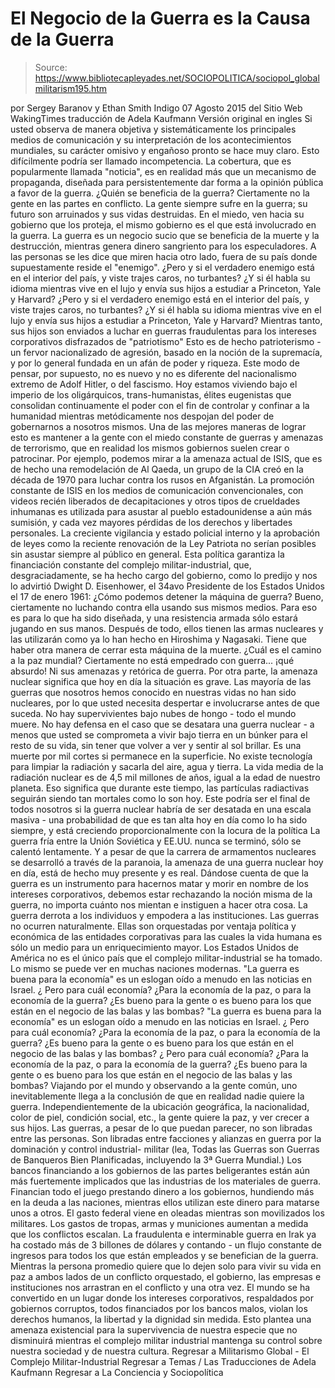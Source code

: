 # El Negocio de la Guerra es la Causa de la Guerra

> Source: https://www.bibliotecapleyades.net/SOCIOPOLITICA/sociopol_globalmilitarism195.htm

por Sergey Baranov y Ethan Smith Indigo
07 Agosto 2015 del Sitio Web WakingTimes
traducción de Adela Kaufmann Versión original en ingles
Si usted observa de manera objetiva y sistemáticamente los principales medios de comunicación y su interpretación de los acontecimientos mundiales, su carácter omisivo y engañoso pronto se hace muy claro. Esto difícilmente podría ser llamado incompetencia.
La cobertura, que es popularmente llamada "noticia", es en realidad más que un mecanismo de propaganda, diseñada para persistentemente dar forma a la opinión pública a favor de la guerra.
¿Quién se beneficia de la guerra? Ciertamente no la gente en las partes en conflicto.
La gente siempre sufre en la guerra; su futuro son arruinados y sus vidas destruidas. En el miedo, ven hacia su gobierno que los proteja, el mismo gobierno es el que está involucrado en la guerra.
La guerra es un negocio sucio que se beneficia de la muerte y la destrucción, mientras genera dinero sangriento para los especuladores.
A las personas se les dice que miren hacia otro lado, fuera de su país donde supuestamente reside el "enemigo".
¿Pero y si el verdadero enemigo está en el interior del país, y viste trajes caros, no turbantes? ¿Y si él habla su idioma mientras vive en el lujo y envía sus hijos a estudiar a Princeton, Yale y Harvard?
¿Pero y si el verdadero enemigo está en el interior del país, y viste trajes caros, no turbantes?
¿Y si él habla su idioma mientras vive en el lujo y envía sus hijos a estudiar a Princeton, Yale y Harvard?
Mientras tanto, sus hijos son enviados a luchar en guerras fraudulentas para los intereses corporativos disfrazados de "patriotismo"
Esto es de hecho patrioterismo - un fervor nacionalizado de agresión, basado en la noción de la supremacía, y por lo general fundada en un afán de poder y riqueza. Este modo de pensar, por supuesto, no es nuevo y no es diferente del nacionalismo extremo de Adolf Hitler, o del fascismo.
Hoy estamos viviendo bajo el imperio de los oligárquicos, trans-humanistas, élites eugenistas que consolidan continuamente el poder con el fin de controlar y confinar a la humanidad mientras metódicamente nos despojan del poder de gobernarnos a nosotros mismos.
Una de las mejores maneras de lograr esto es mantener a la gente con el miedo constante de guerras y amenazas de terrorismo, que en realidad los mismos gobiernos suelen crear o patrocinar.
Por ejemplo, podemos mirar a la amenaza actual de ISIS, que es de hecho una remodelación de Al Qaeda, un grupo de la CIA creó en la década de 1970 para luchar contra los rusos en Afganistán.
La promoción constante de ISIS en los medios de comunicación convencionales, con videos recién liberados de decapitaciones y otros tipos de crueldades inhumanas es utilizada para asustar al pueblo estadounidense a aún más sumisión, y cada vez mayores pérdidas de los derechos y libertades personales.
La creciente vigilancia y estado policial interno y la aprobación de leyes como la reciente renovación de la Ley Patriota no serían posibles sin asustar siempre al público en general.
Esta política garantiza la financiación constante del complejo militar-industrial, que, desgraciadamente, se ha hecho cargo del gobierno, como lo predijo y nos lo advirtió Dwight D. Eisenhower, el 34avo Presidente de los Estados Unidos el 17 de enero 1961:
¿Cómo podemos detener la máquina de guerra? Bueno, ciertamente no luchando contra ella usando sus mismos medios.
Para eso es para lo que ha sido diseñada, y una resistencia armada sólo estará jugando en sus manos. Después de todo, ellos tienen las armas nucleares y las utilizarán como ya lo han hecho en Hiroshima y Nagasaki.
Tiene que haber otra manera de cerrar esta máquina de la muerte.
¿Cuál es el camino a la paz mundial? Ciertamente no está empedrado con guerra... ¡qué absurdo! Ni sus amenazas y retórica de guerra.
Por otra parte, la amenaza nuclear significa que hoy en día la situación es grave. Las mayoría de las guerras que nosotros hemos conocido en nuestras vidas no han sido nucleares, por lo que usted necesita despertar e involucrarse antes de que suceda. No hay supervivientes bajo nubes de hongo - todo el mundo muere.
No hay defensa en el caso que se desatara una guerra nuclear - a menos que usted se comprometa a vivir bajo tierra en un búnker para el resto de su vida, sin tener que volver a ver y sentir al sol brillar. Es una muerte por mil cortes si permanece en la superficie.
No existe tecnología para limpiar la radiación y sacarla del aire, agua y tierra. La vida media de la radiación nuclear es de 4,5 mil millones de años, igual a la edad de nuestro planeta. Eso significa que durante este tiempo, las partículas radiactivas seguirán siendo tan mortales como lo son hoy.
Este podría ser el final de todos nosotros si la guerra nuclear habría de ser desatada en una escala masiva - una probabilidad de que es tan alta hoy en día como lo ha sido siempre, y está creciendo proporcionalmente con la locura de la política
La guerra fría entre la Unión Soviética y EE.UU. nunca se terminó, sólo se calentó lentamente. Y a pesar de que la carrera de armamentos nucleares se desarrolló a través de la paranoia, la amenaza de una guerra nuclear hoy en día, está de hecho muy presente y es real. Dándose cuenta de que la guerra es un instrumento para hacernos matar y morir en nombre de los intereses corporativos, debemos estar rechazando la noción misma de la guerra, no importa cuánto nos mientan e instiguen a hacer otra cosa.
La guerra derrota a los individuos y empodera a las instituciones. Las guerras no ocurren naturalmente. Ellas son orquestadas por ventaja política y económica de las entidades corporativas para las cuales la vida humana es sólo un medio para un enriquecimiento mayor.
Los Estados Unidos de América no es el único país que el complejo militar-industrial se ha tomado.
Lo mismo se puede ver en muchas naciones modernas.
"La guerra es buena para la economía" es un eslogan oído a menudo en las noticias en Israel. ¿ Pero para cuál economía? ¿Para la economía de la paz, o para la economía de la guerra? ¿Es bueno para la gente o es bueno para los que están en el negocio de las balas y las bombas?
"La guerra es buena para la economía" es un eslogan oído a menudo en las noticias en Israel.
¿ Pero para cuál economía? ¿Para la economía de la paz, o para la economía de la guerra? ¿Es bueno para la gente o es bueno para los que están en el negocio de las balas y las bombas?
¿ Pero para cuál economía?
¿Para la economía de la paz, o para la economía de la guerra?
¿Es bueno para la gente o es bueno para los que están en el negocio de las balas y las bombas?
Viajando por el mundo y observando a la gente común, uno inevitablemente llega a la conclusión de que en realidad nadie quiere la guerra.
Independientemente de la ubicación geográfica, la nacionalidad, color de piel, condición social, etc., la gente quiere la paz, y ver crecer a sus hijos. Las guerras, a pesar de lo que puedan parecer, no son libradas entre las personas.
Son libradas entre facciones y alianzas en guerra por la dominación y control industrial- militar (lea, Todas las Guerras son Guerras de Banqueros Bien Planificadas, incluyendo la 3ª Guerra Mundial.)
Los bancos financiando a los gobiernos de las partes beligerantes están aún más fuertemente implicados que las industrias de los materiales de guerra. Financian todo el juego prestando dinero a los gobiernos, hundiendo más en la deuda a las naciones, mientras ellos utilizan este dinero para matarse unos a otros.
El gasto federal viene en oleadas mientras son movilizados los militares. Los gastos de tropas, armas y municiones aumentan a medida que los conflictos escalan.
La fraudulenta e interminable guerra en Irak ya ha costado más de 3 billones de dólares y contando - un flujo constante de ingresos para todos los que están empleados y se benefician de la guerra.
Mientras la persona promedio quiere que lo dejen solo para vivir su vida en paz a ambos lados de un conflicto orquestado, el gobierno, las empresas e instituciones nos arrastran en el conflicto y una otra vez.
El mundo se ha convertido en un lugar donde los intereses corporativos, respaldados por gobiernos corruptos, todos financiados por los bancos malos, violan los derechos humanos, la libertad y la dignidad sin medida.
Esto plantea una amenaza existencial para la supervivencia de nuestra especie que no disminuirá mientras el complejo militar industrial mantenga su control sobre nuestra sociedad y de nuestra cultura.
Regresar a Militarismo Global - El Complejo Militar-Industrial
Regresar a Temas / Las Traducciones de Adela Kaufmann
Regresar a La Conciencia y Sociopolítica
